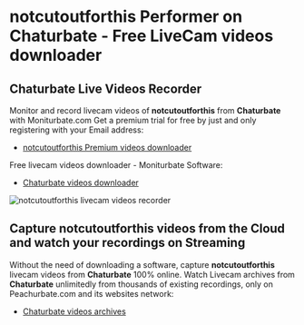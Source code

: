 # notcutoutforthis Performer on Chaturbate - Free LiveCam videos downloader

## Chaturbate Live Videos Recorder

Monitor and record livecam videos of **notcutoutforthis** from **Chaturbate** with Moniturbate.com
Get a premium trial for free by just and only registering with your Email address:
* [notcutoutforthis Premium videos downloader](https://moniturbate.com/request-demo-licence-key.html)

Free livecam videos downloader - Moniturbate Software:
* [Chaturbate videos downloader](https://moniturbate.com/moniturbate-download-software.html)

![notcutoutforthis livecam videos recorder](https://peachurnet.com/templates/moniturbate-software.png)


## Capture notcutoutforthis videos from the Cloud and watch your recordings on Streaming

Without the need of downloading a software, capture **notcutoutforthis** livecam videos from **Chaturbate** 100% online.
Watch Livecam archives from **Chaturbate** unlimitedly from thousands of existing recordings, only on Peachurbate.com and its websites network:
* [Chaturbate videos archives](https://peachurnet.com/)